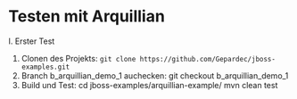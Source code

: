 Testen mit Arquillian
=====================

I. Erster Test
1. Clonen des Projekts: `git clone https://github.com/Gepardec/jboss-examples.git`
2. Branch b_arquillian_demo_1 auchecken: git checkout b_arquillian_demo_1
3. Build und Test:
    cd jboss-examples/arquillian-example/
    mvn clean test


